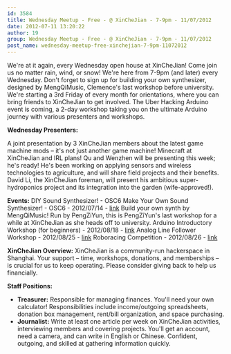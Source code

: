 ```yaml
---
id: 3584
title: Wednesday Meetup - Free - @ XinCheJian - 7-9pm - 11/07/2012
date: 2012-07-11 13:20:22
author: 19
group: Wednesday Meetup - Free - @ XinCheJian - 7-9pm - 11/07/2012
post_name: wednesday-meetup-free-xinchejian-7-9pm-11072012
---
```


We're at it again, every Wednesday open house at XinCheJian! Come join us no matter rain, wind, or snow! We're here from 7-9pm (and later) every Wednesday. Don't forget to sign up for building your own synthesizer, designed by MengQiMusic, Clemence's last workshop before university.  We're starting a 3rd Friday of every month for orientations, where you can bring friends to XinCheJian to get involved.  The Uber Hacking Arduino event is coming, a 2-day workshop taking you on the ultimate Arduino journey with various presenters and workshops.

**Wednesday Presenters:**

A joint presentation by 3 XinCheJian members about the latest game machine mods – it's not just another game machine! Minecraft at XinCheJian and IRL plans!  Qu and Wenzhen will be presenting this week; he's ready! He's been working on applying sensors and wireless technologies to agriculture, and will share field projects and their benefits.
David Li, the XinCheJian foreman, will present his ambitious super-hydroponics project and its integration into the garden (wife-approved!).

**Events:**
DIY Sound Synthesizer! - OSC6 Make Your Own Sound Synthesizer! - OSC6 - 2012/07/14 - [link](http://xinchejian.com/event/?ee=139)
Build your own synth by MengQiMusic!  Run by PengZiYun, this is PengZiYun's last workshop for a while at XinCheJian as she heads off to university.
Arduino Introductory Workshop (for beginners) - 2012/08/18 - [link](http://xinchejian.com/event/?ee=140)
Analog Line Follower Workshop - 2012/08/25 - [link](http://xinchejian.com/event/?ee=138)
Roboracing Competition - 2012/08/26 - [link](http://xinchejian.com/event/?ee=137)

**XinCheJian Overview:**
XinCheJian is a community-run hackerspace in Shanghai. Your support – time, workshops, donations, and memberships – is crucial for us to keep operating. Please consider giving back to help us financially.

**Staff Positions:**

* **Treasurer:** Responsible for managing finances.  You'll need your own calculator! Responsibilities include income/outgoing spreadsheets, donation box management, rent/bill organization, and space purchasing.
* **Journalist:** Write at least one article per week on XinCheJian activities, interviewing members and covering projects. You'll get an account, need a camera, and can write in English or Chinese.  Confident, outgoing, and skilled at gathering information quickly.